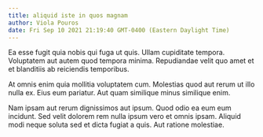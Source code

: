 ```yaml
---
title: aliquid iste in quos magnam
author: Viola Pouros
date: Fri Sep 10 2021 21:19:40 GMT-0400 (Eastern Daylight Time)
---
```

Ea esse fugit quia nobis qui fuga ut quis. Ullam cupiditate tempora. Voluptatem aut autem quod tempora minima. Repudiandae velit quo amet et et blanditiis ab reiciendis temporibus.

 At omnis enim quia mollitia voluptatem cum. Molestias quod aut rerum ut illo nulla ex. Eius eum pariatur. Aut quam similique minus similique enim.

 Nam ipsam aut rerum dignissimos aut ipsum. Quod odio ea eum eum incidunt. Sed velit dolorem rem nulla ipsum vero et omnis ipsam. Aliquid modi neque soluta sed et dicta fugiat a quis. Aut ratione molestiae.